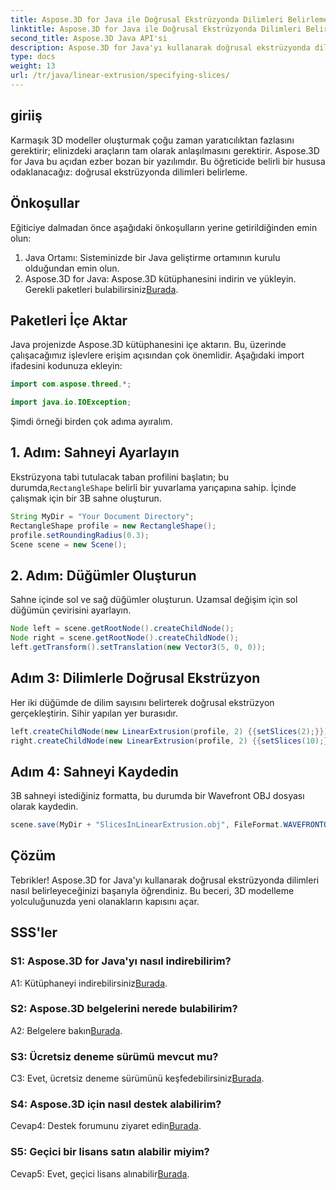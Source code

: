 ```yaml
---
title: Aspose.3D for Java ile Doğrusal Ekstrüzyonda Dilimleri Belirleme
linktitle: Aspose.3D for Java ile Doğrusal Ekstrüzyonda Dilimleri Belirleme
second_title: Aspose.3D Java API'si
description: Aspose.3D for Java'yı kullanarak doğrusal ekstrüzyonda dilimleri belirtmeyi öğrenin. Bu adım adım kılavuzla 3D modelleme becerilerinizi geliştirin.
type: docs
weight: 13
url: /tr/java/linear-extrusion/specifying-slices/
---
```

## giriiş

Karmaşık 3D modeller oluşturmak çoğu zaman yaratıcılıktan fazlasını gerektirir; elinizdeki araçların tam olarak anlaşılmasını gerektirir. Aspose.3D for Java bu açıdan ezber bozan bir yazılımdır. Bu öğreticide belirli bir hususa odaklanacağız: doğrusal ekstrüzyonda dilimleri belirleme.

## Önkoşullar

Eğiticiye dalmadan önce aşağıdaki önkoşulların yerine getirildiğinden emin olun:

1. Java Ortamı: Sisteminizde bir Java geliştirme ortamının kurulu olduğundan emin olun.
2.  Aspose.3D for Java: Aspose.3D kütüphanesini indirin ve yükleyin. Gerekli paketleri bulabilirsiniz[Burada](https://releases.aspose.com/3d/java/).

## Paketleri İçe Aktar

Java projenizde Aspose.3D kütüphanesini içe aktarın. Bu, üzerinde çalışacağımız işlevlere erişim açısından çok önemlidir. Aşağıdaki import ifadesini kodunuza ekleyin:

```java
import com.aspose.threed.*;

import java.io.IOException;
```

Şimdi örneği birden çok adıma ayıralım.

## 1. Adım: Sahneyi Ayarlayın

Ekstrüzyona tabi tutulacak taban profilini başlatın; bu durumda,`RectangleShape` belirli bir yuvarlama yarıçapına sahip. İçinde çalışmak için bir 3B sahne oluşturun.

```java
String MyDir = "Your Document Directory";
RectangleShape profile = new RectangleShape();
profile.setRoundingRadius(0.3);
Scene scene = new Scene();
```

## 2. Adım: Düğümler Oluşturun

Sahne içinde sol ve sağ düğümler oluşturun. Uzamsal değişim için sol düğümün çevirisini ayarlayın.

```java
Node left = scene.getRootNode().createChildNode();
Node right = scene.getRootNode().createChildNode();
left.getTransform().setTranslation(new Vector3(5, 0, 0));
```

## Adım 3: Dilimlerle Doğrusal Ekstrüzyon

Her iki düğümde de dilim sayısını belirterek doğrusal ekstrüzyon gerçekleştirin. Sihir yapılan yer burasıdır.

```java
left.createChildNode(new LinearExtrusion(profile, 2) {{setSlices(2);}});
right.createChildNode(new LinearExtrusion(profile, 2) {{setSlices(10);}});
```

## Adım 4: Sahneyi Kaydedin

3B sahneyi istediğiniz formatta, bu durumda bir Wavefront OBJ dosyası olarak kaydedin.

```java
scene.save(MyDir + "SlicesInLinearExtrusion.obj", FileFormat.WAVEFRONTOBJ);
```

## Çözüm

Tebrikler! Aspose.3D for Java'yı kullanarak doğrusal ekstrüzyonda dilimleri nasıl belirleyeceğinizi başarıyla öğrendiniz. Bu beceri, 3D modelleme yolculuğunuzda yeni olanakların kapısını açar.

## SSS'ler

### S1: Aspose.3D for Java'yı nasıl indirebilirim?

 A1: Kütüphaneyi indirebilirsiniz[Burada](https://releases.aspose.com/3d/java/).

### S2: Aspose.3D belgelerini nerede bulabilirim?

 A2: Belgelere bakın[Burada](https://reference.aspose.com/3d/java/).

### S3: Ücretsiz deneme sürümü mevcut mu?

 C3: Evet, ücretsiz deneme sürümünü keşfedebilirsiniz[Burada](https://releases.aspose.com/).

### S4: Aspose.3D için nasıl destek alabilirim?

 Cevap4: Destek forumunu ziyaret edin[Burada](https://forum.aspose.com/c/3d/18).

### S5: Geçici bir lisans satın alabilir miyim?

 Cevap5: Evet, geçici lisans alınabilir[Burada](https://purchase.aspose.com/temporary-license/).
